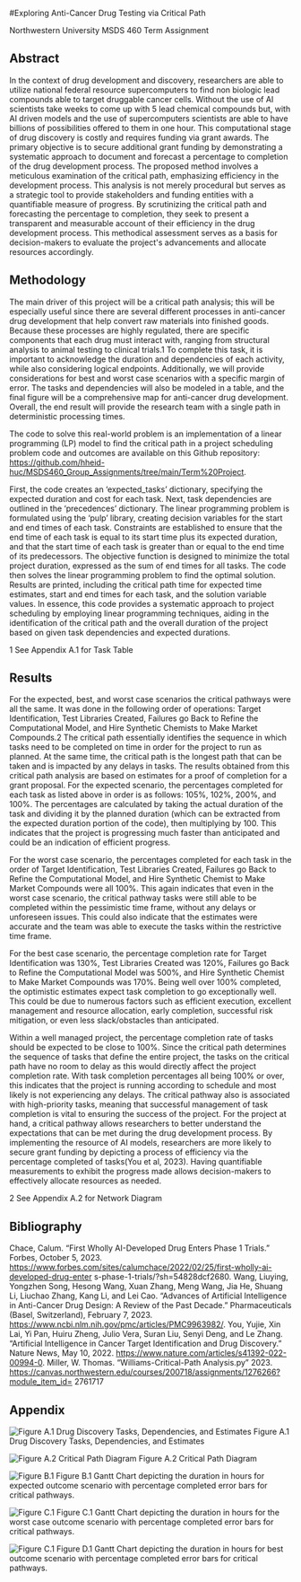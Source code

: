 
#Exploring Anti-Cancer Drug Testing via Critical Path

Northwestern University MSDS 460 Term Assignment


## Abstract
In the context of drug development and discovery, researchers are able to utilize national
federal resource supercomputers to find non biologic lead compounds able to target druggable
cancer cells. Without the use of AI scientists take weeks
to come up with 5 lead chemical compounds but, with AI driven models and the use of
supercomputers scientists are able to have billions of possibilities offered to them in one hour.
This computational stage of drug discovery is costly and requires funding via grant awards. The
primary objective is to secure additional grant funding by demonstrating a systematic approach
to document and forecast a percentage to completion of the drug development process. The
proposed method involves a meticulous examination of the critical path, emphasizing efficiency
in the development process. This analysis is not merely procedural but serves as a strategic tool
to provide stakeholders and funding entities with a quantifiable measure of progress. By
scrutinizing the critical path and forecasting the percentage to completion, they seek to present a
transparent and measurable account of their efficiency in the drug development process. This
methodical assessment serves as a basis for decision-makers to evaluate the project's
advancements and allocate resources accordingly.
## Methodology
The main driver of this project will be a critical path analysis; this will be especially
useful since there are several different processes in anti-cancer drug development that help
convert raw materials into finished goods. Because these processes are highly regulated, there
are specific components that each drug must interact with, ranging from structural analysis to
animal testing to clinical trials.1 To complete this task, it is important to acknowledge the
duration and dependencies of each activity, while also considering logical endpoints.
Additionally, we will provide considerations for best and worst case scenarios with a specific
margin of error. The tasks and dependencies will also be modeled in a table, and the final figure
will be a comprehensive map for anti-cancer drug development. Overall, the end result will
provide the research team with a single path in deterministic processing times.

The code to solve this real-world problem is an implementation of a linear programming
(LP) model to find the critical path in a project scheduling problem code and outcomes are
available on this Github repository:
https://github.com/hheid-huc/MSDS460_Group_Assignments/tree/main/Term%20Project.

First, the code creates an ‘expected_tasks’ dictionary, specifying the expected duration
and cost for each task. Next, task dependencies are outlined in the ‘precedences’ dictionary. The
linear programming problem is formulated using the ‘pulp’ library, creating decision variables
for the start and end times of each task. Constraints are established to ensure that the end time of
each task is equal to its start time plus its expected duration, and that the start time of each task is
greater than or equal to the end time of its predecessors. The objective function is designed to
minimize the total project duration, expressed as the sum of end times for all tasks. The code
then solves the linear programming problem to find the optimal solution. Results are printed,
including the critical path time for expected time estimates, start and end times for each task, and
the solution variable values. In essence, this code provides a systematic approach to project
scheduling by employing linear programming techniques, aiding in the identification of the
critical path and the overall duration of the project based on given task dependencies and
expected durations.

1 See Appendix A.1 for Task Table
## Results
For the expected, best, and worst case scenarios the critical pathways were all the same. It
was done in the following order of operations: Target Identification, Test Libraries Created,
Failures go Back to Refine the Computational Model, and Hire Synthetic Chemists to Make
Market Compounds.2 The critical path essentially identifies the sequence in which tasks need to
be completed on time in order for the project to run as planned. At the same time, the critical
path is the longest path that can be taken and is impacted by any delays in tasks. The results
obtained from this critical path analysis are based on estimates for a proof of completion for a
grant proposal. For the expected scenario, the percentages completed for each task as listed
above in order is as follows: 105%, 102%, 200%, and 100%. The percentages are calculated by
taking the actual duration of the task and dividing it by the planned duration (which can be
extracted from the expected duration portion of the code), then multiplying by 100. This
indicates that the project is progressing much faster than anticipated and could be an indication
of efficient progress.

For the worst case scenario, the percentages completed for each task in the order of
Target Identification, Test Libraries Created, Failures go Back to Refine the Computational
Model, and Hire Synthetic Chemist to Make Market Compounds were all 100%. This again
indicates that even in the worst case scenario, the critical pathway tasks were still able to be
completed within the pessimistic time frame, without any delays or unforeseen issues. This could
also indicate that the estimates were accurate and the team was able to execute the tasks within
the restrictive time frame.

For the best case scenario, the percentage completion rate for Target Identification was
130%, Test Libraries Created was 120%, Failures go Back to Refine the Computational Model
was 500%, and Hire Synthetic Chemist to Make Market Compounds was 170%. Being well over
100% completed, the optimistic estimates expect task completion to go exceptionally well. This
could be due to numerous factors such as efficient execution, excellent management and resource
allocation, early completion, successful risk mitigation, or even less slack/obstacles than
anticipated.

Within a well managed project, the percentage completion rate of tasks should be
expected to be close to 100%. Since the critical path determines the sequence of tasks that define
the entire project, the tasks on the critical path have no room to delay as this would directly affect
the project completion rate. With task completion percentages all being 100% or over, this
indicates that the project is running according to schedule and most likely is not experiencing
any delays. The critical pathway also is associated with high-priority tasks, meaning that
successful management of task completion is vital to ensuring the success of the project. For the project at hand, a critical pathway allows researchers to better understand the
expectations that can be met during the drug development process. By implementing the resource
of AI models, researchers are more likely to secure grant funding by depicting a process of
efficiency via the percentage completed of tasks(You et al, 2023). Having quantifiable
measurements to exhibit the progress made allows decision-makers to effectively allocate
resources as needed.

2 See Appendix A.2 for Network Diagram

## Bibliography
Chace, Calum. “First Wholly      AI-Developed Drug Enters Phase 1 Trials.” Forbes, October 5,
2023.
https://www.forbes.com/sites/calumchace/2022/02/25/first-wholly-ai-developed-drug-enter
s-phase-1-trials/?sh=54828dcf2680.
Wang, Liuying, Yongzhen Song, Hesong Wang, Xuan Zhang, Meng Wang, Jia He, Shuang Li,
Liuchao Zhang, Kang Li, and Lei Cao. “Advances of Artificial Intelligence in Anti-Cancer
Drug Design: A Review of the Past Decade.” Pharmaceuticals (Basel, Switzerland),
February 7, 2023. https://www.ncbi.nlm.nih.gov/pmc/articles/PMC9963982/.
You, Yujie, Xin Lai, Yi Pan, Huiru Zheng, Julio Vera, Suran Liu, Senyi Deng, and Le Zhang.
“Artificial Intelligence in Cancer Target Identification and Drug Discovery.” Nature News,
May 10, 2022. https://www.nature.com/articles/s41392-022-00994-0.
Miller, W. Thomas. “Williams-Critical-Path Analysis.py” 2023.
https://canvas.northwestern.edu/courses/200718/assignments/1276266?module_item_id=
2761717
## Appendix


![Figure A.1 Drug Discovery Tasks, Dependencies, and Estimates](https://drive.google.com/uc?id=13guJKrFY_ib2Ce9UuuqrqlXFWGkpGWQ4)
Figure A.1 Drug Discovery Tasks, Dependencies, and Estimates



![Figure A.2 Critical Path Diagram](https://drive.google.com/uc?id=1ZthPh49RS5X4NjP8ls_bkXEz6ZpGnXu0)
Figure A.2 Critical Path Diagram


![Figure B.1](http://drive.google.com/uc?id=1wG1fmGc87DFasZp0cP9hOhkyiAwFpmtK)
Figure B.1 Gantt Chart depicting the duration in hours for expected outcome scenario with percentage completed error bars for critical pathways.


![Figure C.1](http://drive.google.com/uc?id=1N76Rl5xb-QO7ETRdvhhv6otDSK6rhfag)
Figure C.1 Gantt Chart depicting the duration in hours for the worst case outcome scenario with percentage completed error bars for critical pathways. 



![Figure C.1](http://drive.google.com/uc?id=1OC_GqSlRSFwuwpjfSSP9rZTBJ1KIQetg)
Figure D.1  Gantt Chart depicting the duration in hours for best outcome scenario with percentage completed error bars for critical pathways. 


